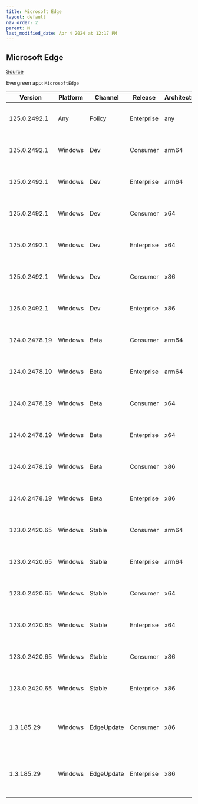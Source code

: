 ```yaml
---
title: Microsoft Edge
layout: default
nav_order: 2
parent: M
last_modified_date: Apr 4 2024 at 12:17 PM
---
```


## Microsoft Edge

[Source](https://www.microsoft.com/edge)

Evergreen app: `MicrosoftEdge`

| Version       | Platform | Channel    | Release    | Architecture | Hash                                                             | URI                                                                                                                                                                                                                                                                                                                      |
| ------------- | -------- | ---------- | ---------- | ------------ | ---------------------------------------------------------------- | ------------------------------------------------------------------------------------------------------------------------------------------------------------------------------------------------------------------------------------------------------------------------------------------------------------------------ |
| 125.0.2492.1  | Any      | Policy     | Enterprise | any          | FADE335238E4EE785668DEA1BB60F3907E4F74F6C9DA953998A0FA922F789659 | [https://msedge.sf.dl.delivery.mp.microsoft.com/filestreamingservice/files/a5d55245-4fcc-45ba-9f0e-0cd0c7ea6d2a/MicrosoftEdgePolicyTemplates.cab](https://msedge.sf.dl.delivery.mp.microsoft.com/filestreamingservice/files/a5d55245-4fcc-45ba-9f0e-0cd0c7ea6d2a/MicrosoftEdgePolicyTemplates.cab)                       |
| 125.0.2492.1  | Windows  | Dev        | Consumer   | arm64        | D083C592BEB8D8EDA9478D0DA9A80884C5516B5CE885F827B08EFD671FDA25AA | [https://msedge.sf.dl.delivery.mp.microsoft.com/filestreamingservice/files/e7f99ed1-fff7-4315-a3ab-f585065393bb/MicrosoftEdgeDevEnterpriseARM64.msi](https://msedge.sf.dl.delivery.mp.microsoft.com/filestreamingservice/files/e7f99ed1-fff7-4315-a3ab-f585065393bb/MicrosoftEdgeDevEnterpriseARM64.msi)                 |
| 125.0.2492.1  | Windows  | Dev        | Enterprise | arm64        | D083C592BEB8D8EDA9478D0DA9A80884C5516B5CE885F827B08EFD671FDA25AA | [https://msedge.sf.dl.delivery.mp.microsoft.com/filestreamingservice/files/e7f99ed1-fff7-4315-a3ab-f585065393bb/MicrosoftEdgeDevEnterpriseARM64.msi](https://msedge.sf.dl.delivery.mp.microsoft.com/filestreamingservice/files/e7f99ed1-fff7-4315-a3ab-f585065393bb/MicrosoftEdgeDevEnterpriseARM64.msi)                 |
| 125.0.2492.1  | Windows  | Dev        | Consumer   | x64          | 588D492416D1B8528BC5180AE953F2A2CD65A9A6D7EF538CBE5FC53EA569542B | [https://msedge.sf.dl.delivery.mp.microsoft.com/filestreamingservice/files/75afe8f6-ec76-4722-aec2-7ef58ed91921/MicrosoftEdgeDevEnterpriseX64.msi](https://msedge.sf.dl.delivery.mp.microsoft.com/filestreamingservice/files/75afe8f6-ec76-4722-aec2-7ef58ed91921/MicrosoftEdgeDevEnterpriseX64.msi)                     |
| 125.0.2492.1  | Windows  | Dev        | Enterprise | x64          | 588D492416D1B8528BC5180AE953F2A2CD65A9A6D7EF538CBE5FC53EA569542B | [https://msedge.sf.dl.delivery.mp.microsoft.com/filestreamingservice/files/75afe8f6-ec76-4722-aec2-7ef58ed91921/MicrosoftEdgeDevEnterpriseX64.msi](https://msedge.sf.dl.delivery.mp.microsoft.com/filestreamingservice/files/75afe8f6-ec76-4722-aec2-7ef58ed91921/MicrosoftEdgeDevEnterpriseX64.msi)                     |
| 125.0.2492.1  | Windows  | Dev        | Consumer   | x86          | DE1AC0A89A14279BF1FDA1C4C803FB96C4D2387516C710F5C3AF1725E29A51E2 | [https://msedge.sf.dl.delivery.mp.microsoft.com/filestreamingservice/files/f419228f-4bd3-4ba7-a203-876540988887/MicrosoftEdgeDevEnterpriseX86.msi](https://msedge.sf.dl.delivery.mp.microsoft.com/filestreamingservice/files/f419228f-4bd3-4ba7-a203-876540988887/MicrosoftEdgeDevEnterpriseX86.msi)                     |
| 125.0.2492.1  | Windows  | Dev        | Enterprise | x86          | DE1AC0A89A14279BF1FDA1C4C803FB96C4D2387516C710F5C3AF1725E29A51E2 | [https://msedge.sf.dl.delivery.mp.microsoft.com/filestreamingservice/files/f419228f-4bd3-4ba7-a203-876540988887/MicrosoftEdgeDevEnterpriseX86.msi](https://msedge.sf.dl.delivery.mp.microsoft.com/filestreamingservice/files/f419228f-4bd3-4ba7-a203-876540988887/MicrosoftEdgeDevEnterpriseX86.msi)                     |
| 124.0.2478.19 | Windows  | Beta       | Consumer   | arm64        | CCACEA710B811A329FAB8CE9DB6DF0C7E24BDC36E27C4C80BE5EDA78BC03B446 | [https://msedge.sf.dl.delivery.mp.microsoft.com/filestreamingservice/files/e8c30cbf-aab1-48c6-ba72-15a0fc2f6cf4/MicrosoftEdgeBetaEnterpriseARM64.msi](https://msedge.sf.dl.delivery.mp.microsoft.com/filestreamingservice/files/e8c30cbf-aab1-48c6-ba72-15a0fc2f6cf4/MicrosoftEdgeBetaEnterpriseARM64.msi)               |
| 124.0.2478.19 | Windows  | Beta       | Enterprise | arm64        | CCACEA710B811A329FAB8CE9DB6DF0C7E24BDC36E27C4C80BE5EDA78BC03B446 | [https://msedge.sf.dl.delivery.mp.microsoft.com/filestreamingservice/files/e8c30cbf-aab1-48c6-ba72-15a0fc2f6cf4/MicrosoftEdgeBetaEnterpriseARM64.msi](https://msedge.sf.dl.delivery.mp.microsoft.com/filestreamingservice/files/e8c30cbf-aab1-48c6-ba72-15a0fc2f6cf4/MicrosoftEdgeBetaEnterpriseARM64.msi)               |
| 124.0.2478.19 | Windows  | Beta       | Consumer   | x64          | DFB6DC3387199821954EF64452AF34ECF2104602625C41E410CBDA38715B8241 | [https://msedge.sf.dl.delivery.mp.microsoft.com/filestreamingservice/files/d812d8bd-1805-47e3-8c13-647de45477b2/MicrosoftEdgeBetaEnterpriseX64.msi](https://msedge.sf.dl.delivery.mp.microsoft.com/filestreamingservice/files/d812d8bd-1805-47e3-8c13-647de45477b2/MicrosoftEdgeBetaEnterpriseX64.msi)                   |
| 124.0.2478.19 | Windows  | Beta       | Enterprise | x64          | DFB6DC3387199821954EF64452AF34ECF2104602625C41E410CBDA38715B8241 | [https://msedge.sf.dl.delivery.mp.microsoft.com/filestreamingservice/files/d812d8bd-1805-47e3-8c13-647de45477b2/MicrosoftEdgeBetaEnterpriseX64.msi](https://msedge.sf.dl.delivery.mp.microsoft.com/filestreamingservice/files/d812d8bd-1805-47e3-8c13-647de45477b2/MicrosoftEdgeBetaEnterpriseX64.msi)                   |
| 124.0.2478.19 | Windows  | Beta       | Consumer   | x86          | 27CC0CB6D76A732CFD3001B95D3F70DA2AC4D17245AA85FCB8AD41BFD5258BA2 | [https://msedge.sf.dl.delivery.mp.microsoft.com/filestreamingservice/files/d6cef99e-abdd-4b31-8dc6-f1787b258f52/MicrosoftEdgeBetaEnterpriseX86.msi](https://msedge.sf.dl.delivery.mp.microsoft.com/filestreamingservice/files/d6cef99e-abdd-4b31-8dc6-f1787b258f52/MicrosoftEdgeBetaEnterpriseX86.msi)                   |
| 124.0.2478.19 | Windows  | Beta       | Enterprise | x86          | 27CC0CB6D76A732CFD3001B95D3F70DA2AC4D17245AA85FCB8AD41BFD5258BA2 | [https://msedge.sf.dl.delivery.mp.microsoft.com/filestreamingservice/files/d6cef99e-abdd-4b31-8dc6-f1787b258f52/MicrosoftEdgeBetaEnterpriseX86.msi](https://msedge.sf.dl.delivery.mp.microsoft.com/filestreamingservice/files/d6cef99e-abdd-4b31-8dc6-f1787b258f52/MicrosoftEdgeBetaEnterpriseX86.msi)                   |
| 123.0.2420.65 | Windows  | Stable     | Consumer   | arm64        | CB0E2A449DC8E0BBB3A39C7CAA66B94FB2F0D6378FB0C9C5F804A68B2CC8979A | [https://msedge.sf.dl.delivery.mp.microsoft.com/filestreamingservice/files/3699d2b8-f007-4bb0-b1c5-b337cb23f699/MicrosoftEdgeEnterpriseARM64.msi](https://msedge.sf.dl.delivery.mp.microsoft.com/filestreamingservice/files/3699d2b8-f007-4bb0-b1c5-b337cb23f699/MicrosoftEdgeEnterpriseARM64.msi)                       |
| 123.0.2420.65 | Windows  | Stable     | Enterprise | arm64        | CB0E2A449DC8E0BBB3A39C7CAA66B94FB2F0D6378FB0C9C5F804A68B2CC8979A | [https://msedge.sf.dl.delivery.mp.microsoft.com/filestreamingservice/files/3699d2b8-f007-4bb0-b1c5-b337cb23f699/MicrosoftEdgeEnterpriseARM64.msi](https://msedge.sf.dl.delivery.mp.microsoft.com/filestreamingservice/files/3699d2b8-f007-4bb0-b1c5-b337cb23f699/MicrosoftEdgeEnterpriseARM64.msi)                       |
| 123.0.2420.65 | Windows  | Stable     | Consumer   | x64          | E64ECCCA70E4FD69197ECB5EF42BE52FF5E06D99BBC2391781B5AB7552AD976B | [https://msedge.sf.dl.delivery.mp.microsoft.com/filestreamingservice/files/3ef01dd6-6f42-4950-b8d3-b4c2037d2b71/MicrosoftEdgeEnterpriseX64.msi](https://msedge.sf.dl.delivery.mp.microsoft.com/filestreamingservice/files/3ef01dd6-6f42-4950-b8d3-b4c2037d2b71/MicrosoftEdgeEnterpriseX64.msi)                           |
| 123.0.2420.65 | Windows  | Stable     | Enterprise | x64          | E64ECCCA70E4FD69197ECB5EF42BE52FF5E06D99BBC2391781B5AB7552AD976B | [https://msedge.sf.dl.delivery.mp.microsoft.com/filestreamingservice/files/3ef01dd6-6f42-4950-b8d3-b4c2037d2b71/MicrosoftEdgeEnterpriseX64.msi](https://msedge.sf.dl.delivery.mp.microsoft.com/filestreamingservice/files/3ef01dd6-6f42-4950-b8d3-b4c2037d2b71/MicrosoftEdgeEnterpriseX64.msi)                           |
| 123.0.2420.65 | Windows  | Stable     | Consumer   | x86          | 903C7E4503D9BFFADC9FE0605C5B5BFB608EC0F4EDAC1F1321D572B1B800C7A5 | [https://msedge.sf.dl.delivery.mp.microsoft.com/filestreamingservice/files/465f12aa-216a-4de2-82be-dbca817da10e/MicrosoftEdgeEnterpriseX86.msi](https://msedge.sf.dl.delivery.mp.microsoft.com/filestreamingservice/files/465f12aa-216a-4de2-82be-dbca817da10e/MicrosoftEdgeEnterpriseX86.msi)                           |
| 123.0.2420.65 | Windows  | Stable     | Enterprise | x86          | 903C7E4503D9BFFADC9FE0605C5B5BFB608EC0F4EDAC1F1321D572B1B800C7A5 | [https://msedge.sf.dl.delivery.mp.microsoft.com/filestreamingservice/files/465f12aa-216a-4de2-82be-dbca817da10e/MicrosoftEdgeEnterpriseX86.msi](https://msedge.sf.dl.delivery.mp.microsoft.com/filestreamingservice/files/465f12aa-216a-4de2-82be-dbca817da10e/MicrosoftEdgeEnterpriseX86.msi)                           |
| 1.3.185.29    | Windows  | EdgeUpdate | Consumer   | x86          | C2CA3135F3CAFD79BF90D4CB3118943CA17F40E0D651D1FC32B1B3D22D1412AA | [https://msedge.sf.dl.delivery.mp.microsoft.com/filestreamingservice/files/4d6076eb-9605-4ec8-9571-39d3b988e526/MicrosoftEdgeUpdateSetup_X86_1.3.185.29.exe](https://msedge.sf.dl.delivery.mp.microsoft.com/filestreamingservice/files/4d6076eb-9605-4ec8-9571-39d3b988e526/MicrosoftEdgeUpdateSetup_X86_1.3.185.29.exe) |
| 1.3.185.29    | Windows  | EdgeUpdate | Enterprise | x86          | C2CA3135F3CAFD79BF90D4CB3118943CA17F40E0D651D1FC32B1B3D22D1412AA | [https://msedge.sf.dl.delivery.mp.microsoft.com/filestreamingservice/files/4d6076eb-9605-4ec8-9571-39d3b988e526/MicrosoftEdgeUpdateSetup_X86_1.3.185.29.exe](https://msedge.sf.dl.delivery.mp.microsoft.com/filestreamingservice/files/4d6076eb-9605-4ec8-9571-39d3b988e526/MicrosoftEdgeUpdateSetup_X86_1.3.185.29.exe) |
